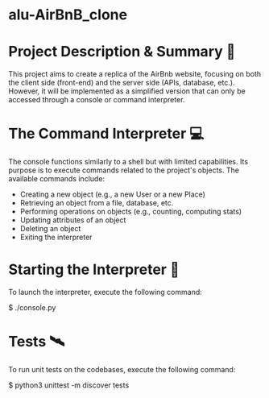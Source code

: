 # alu-AirBnB_clone
# Project Description & Summary 📝
This project aims to create a replica of the AirBnb website, focusing on both the client side (front-end) and the server side (APIs, database, etc.). However, it will be implemented as a simplified version that can only be accessed through a console or command interpreter.

# The Command Interpreter 💻
The console functions similarly to a shell but with limited capabilities. Its purpose is to execute commands related to the project's objects. The available commands include:

- Creating a new object (e.g., a new User or a new Place)
- Retrieving an object from a file, database, etc.
- Performing operations on objects (e.g., counting, computing stats)
- Updating attributes of an object
- Deleting an object
- Exiting the interpreter

# Starting the Interpreter 🚀
To launch the interpreter, execute the following command:

$ ./console.py


# Tests 🛰️
To run unit tests on the codebases, execute the following command:

$ python3 unittest -m discover tests
